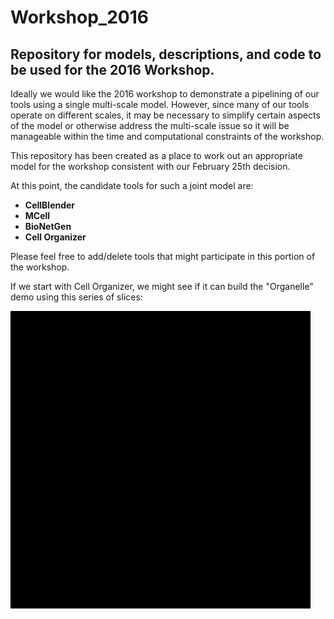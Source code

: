 # Workshop_2016
## Repository for models, descriptions, and code to be used for the 2016 Workshop.

Ideally we would like the 2016 workshop to demonstrate a pipelining of our tools using a single multi-scale model. However, since many of our tools operate on different scales, it may be necessary to simplify certain aspects of the model or otherwise address the multi-scale issue so it will be manageable within the time and computational constraints of the workshop.

This repository has been created as a place to work out an appropriate model for the workshop consistent with our February 25th decision.

At this point, the candidate tools for such a joint model are:

* **CellBlender**
* **MCell**
* **BioNetGen**
* **Cell Organizer**

Please feel free to add/delete tools that might participate in this portion of the workshop.

If we start with Cell Organizer, we might see if it can build the "Organelle" demo using this series of slices:

![Organelle Slices](organelle_fill.gif?raw=true "Organelle Slices")
